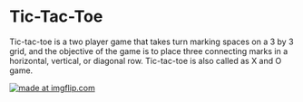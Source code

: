 # Tic-Tac-Toe
Tic-tac-toe is a two player game that takes turn marking spaces on a 3 by 3 grid, and the objective of the game is to place three connecting marks in a horizontal, vertical, or diagonal row. Tic-tac-toe is also called as  X and O game.











<a href="https://imgflip.com/gif/31mlvy"><img src="https://i.imgflip.com/31mlvy.gif" title="made at imgflip.com"/></a>
